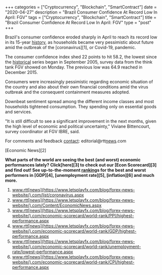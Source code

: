 +++
categories = ["Cryptocurrency", "Blockchain", "SmartContract"]
date = "2020-04-27"
description = "Brazil Consumer Confidence At Record Low In April: FGV"
tags = ["Cryptocurrency", "Blockchain", "SmartContract"]
title = "Brazil Consumer Confidence At Record Low In April: FGV"
type = "post"
+++

Brazil's consumer confidence eroded sharply in April to reach its record
low in its 15-year [history](https://www.fixpro.org/post/chargeless-historical-data-api-backtesting/), as households became very pessimistic about
future amid the outbreak of the [coronavirus][1], or Covid-19, pandemic.  
  
The consumer confidence index shed 22 points to hit 58.2, the lowest
since the [historical](https://www.fintechee.com/services/historical-data-for-forex/) series began in September 2005, survey data from
the think tank FGV showed on Monday. The previous low was 64.9 reached
in December 2015.  
  
Consumers were increasingly pessimistic regarding economic situation of
the country and also about their own financial conditions amid the virus
outbreak and the consequent containment measures adopted.  
  
Downbeat sentiment spread among the different income classes and most
households tightened consumption. They spending only on essential goods
and services.  
  
"It is still difficult to see a significant improvement in the next
months, given the high level of economic and political uncertainty,"
Viviane Bittencourt, survey coordinator at FGV IBRE, said.

For comments and feedback [contact](https://www.playgroundfx.com/contact/): editorial@rtt[news](https://www.letsplayfx.com/blog/forex-news-website/).com

[Economic News][2]

 **What parts of the world are seeing the best (and worst) economic
performances lately? Click[here][3] to check out our [Econ Scorecard][3]
and find out! See up-to-the-moment [ranking](https://www.playgroundfx.com/blog/crypto-exchange-ranking/)s for the best and worst
performers in [GDP][4], [unemployment rate][5], [inflation][6] and much
more.**

   1. www.rtt[news](https://www.letsplayfx.com/blog/forex-news-website/).com/list/coronavirus.aspx
   2. www.rtt[news](https://www.letsplayfx.com/blog/forex-news-website/).com/Content/EconomicNews.aspx
   3. www.rtt[news](https://www.letsplayfx.com/blog/forex-news-website/).com/economic-scorecard/world-rank/PPI/highest-performance.aspx
   4. www.rtt[news](https://www.letsplayfx.com/blog/forex-news-website/).com/economic-scorecard/world-rank/GDP/highest-performance.aspx
   5. www.rtt[news](https://www.letsplayfx.com/blog/forex-news-website/).com/economic-scorecard/world-rank/unemployment-rate/lowest-performance.aspx
   6. www.rtt[news](https://www.letsplayfx.com/blog/forex-news-website/).com/economic-scorecard/world-rank/CPI/highest-performance.aspx